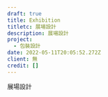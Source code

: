 ```yaml
---
draft: true
title: Exhibition
titletc: 展場設計
description: 展場設計
project:
  - 包裝設計
date: 2022-05-11T20:05:52.272Z
client: 無
credit: []
---
```

展場設計